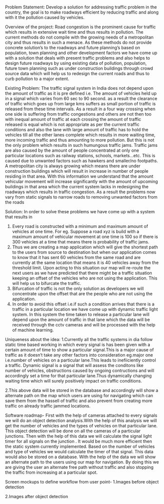 Problem Statement: Develop a solution for addressing traffic problem in the country, the goal is to make roadways efficient by reducing traffic and along with it the pollution caused by vehicles.

Overview of the project: Road congestion is the prominent cause for traffic which results in extensive wait time and thus results in pollution. The current methods do not compile with the growing needs of a metropolitan city and thus results in such a menace. As these methods do not provide concrete solution’s to the roadways and future planning’s based on population, town planning and other development factors we have come up with a solution that deals with present traffic problems and also helps to design future roadways by using existing data of pollution, population, future town planning such as under construction buildings through crowd source data which will help us to redesign the current roads and thus to curb pollution to a major extent.

Existing Problem: The traffic signal system in India does not depend upon the amount of traffic as it is pre defined i.e. The amount of vehicles held up in a signal which varies from 60 sec to 90 second. as a result the clearance of traffic which goes up from large kms suffers as small portion of traffic is released from these time intervals. 
As a result in a four way crossing when one side is suffering from traffic congestions and others are not then too with inequal amount of traffic at each crossing the amount of traffic released is equal which is not appropriate as per the current traffic conditions and also the lane with large amount of traffic has to hold the vehicles till all the other lanes complete which results in more waiting time,  more incoming traffic and thus amounting to more pollution.
But this is not the only problem which results in such humungous traffic jams. Traffic jams are also caused by the amount of people concentrated at only one particular locations such as railway stations, schools, markets…etc. This is caused due to unwanted factors such as hawkers and smaller/no footpaths. A metropolitan city is always growing which means there are under construction buildings which will result in increase in number of people residing in that area. With this information we understand that the amount vehicular movement will increase significantly with the amount of upcoming buildings in that area which the current system lacks in redesigning the roadways which results in traffic congestion.
As a result the problems now vary from static signals to narrow roads to removing unwanted factors from the roads

Solution:  In order to solve these problems we have come up with a system that results in
1. Every road is constructed with a minimum and maximum amount of vehicles at one time. For eg. Suppose a road xyz is build with a maximum amount of vehicular movement at one time is 100 so if there is 300 vehicles at a time that means there is probability of traffic jams.
2. Thus we are creating a map application which will give the shortest path to the users from source to destination but when our application comes to know that it has sent 60 vehicles from the same road and are currently at the same location that means it is 40 vehicles away from the threshold limit. Upon acting to this situation our map will re-route the next users as we have predicted that there might be a traffic situation keeping an offset of the vehicles who are not using the application. This will help us to bifurcate the traffic.
3. Bifurcation of traffic is not the only solution as developers we will concentrate upon the offset that are the people who are not using the application.
4. In order to avoid this offset i.e.if such a condition arrives that there is a traffic in a particular location we have come up with dynamic traffic light system.
In this system the time taken to release a particular lane will depend upon the amount of traffic in that lane which the data will be received through the cctv cameras and will be processed with the help of machine learning.

Uniqueness about the idea:
1.Currently all the traffic systems in dia follow static time based working in which every signal is has been given with a certain amount of time to show a particular signal.This is a major cause of traffic as it doesn’t take any other factors into consideration eg.major one i.e.number of vehicles on a particular lane.This leads to inefiiciently control a traffic.
Dynamic signal is a signal that will assess the conditons like number of vehicles, obstructions caused by ongoing contructions and will accordingly set a time for that particular lane.Thus dynamically changing waiting time which will surely positively impact on traffic conditions.

2.This above data will be stored in the database and accordingly will show a alternate path on the map which users are using for navigating  which can save them from the hassell of traffic and also prevent from creating more traffic on already traffic jammed locations.

Software roadmap-
First with the help of cameras attached to every signals we will do an object detection analysis.With the help of this analysis we will get the number of vehicles and the types of vehicles on that particular lane. This object detection will be done on all the cameras of a particular junctions. Then with the help of this data we will calculate the signal light timer for all signals on the junction .
It would be much more efficient then the static system currently implemented. Based on the number of vehicles and type of vehicles we would calculate the timer of that signal. This data would also be stored on a database. With the help of the data we will show an alternate path to the users using our map for navigation. By doing this we are giving the user an alternate free path without traffic and also stopping the traffic from increasing at a particular spot.








Screen mockups to define workflow from user point-
1.Images before object detection 

 


 

 



2.Images after object detection
